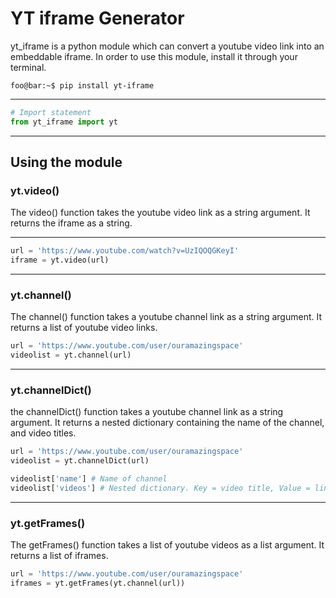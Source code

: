 YT iframe Generator
================
yt_iframe is a python module which can convert a youtube video link into an embeddable iframe.
In order to use this module, install it through your terminal.

``` console
foo@bar:~$ pip install yt-iframe
```
___
``` python
# Import statement
from yt_iframe import yt
```
___
## Using the module

### yt.video()
The video() function takes the youtube video link as a string argument.
It returns the iframe as a string.
___
``` python
url = 'https://www.youtube.com/watch?v=UzIQOQGKeyI'
iframe = yt.video(url)
```
___
### yt.channel()
The channel() function takes a youtube channel link as a string argument.
It returns a list of youtube video links.
``` python
url = 'https://www.youtube.com/user/ouramazingspace'
videolist = yt.channel(url)
```
___
### yt.channelDict()
the channelDict() function takes a youtube channel link as a string argument.
It returns a nested dictionary containing the name of the channel, and video titles.
``` python
url = 'https://www.youtube.com/user/ouramazingspace'
videolist = yt.channelDict(url)

videolist['name'] # Name of channel
videolist['videos'] # Nested dictionary. Key = video title, Value = link
```
___
### yt.getFrames()
The getFrames() function takes a list of youtube videos as a list argument.
It returns a list of iframes.
``` python
url = 'https://www.youtube.com/user/ouramazingspace'
iframes = yt.getFrames(yt.channel(url))
```
